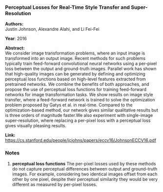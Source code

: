 ### Perceptual Losses for Real-Time Style Transfer and Super-Resolution
**Authors:**  
Justin Johnson, Alexandre Alahi, and Li Fei-Fei

**Year**: 2016  
  
**Abstract:**  
We consider image transformation problems, where an input image is transformed into an output image. Recent methods for such problems typically train feed-forward convolutional neural networks using a per-pixel loss between the output and ground-truth images. Parallel work has shown that high-quality images can be generated by defining and optimizing perceptual loss functions based on high-level features extracted from pretrained networks. We combine the benefits of both approaches, and propose the use of perceptual loss functions for training feed-forward networks for image transformation tasks. We show results on image style transfer, where a feed-forward network is trained to solve the optimization problem proposed by Gatys et al. in real-time. Compared to the optimization-based method, our network gives similar qualitative results but is three orders of magnitude faster.We also experiment with single-image super-resolution, where replacing a per-pixel loss with a perceptual loss gives visually pleasing results.
  
**Link:** https://cs.stanford.edu/people/jcjohns/papers/eccv16/JohnsonECCV16.pdf


### Notes
1. **perceptual loss functions**
The per-pixel losses used by these methods do not capture perceptual differences between output and ground-truth images. For example, considering two identical images offset from each other by one pixel, despite their perceptual similarity they would be very different as measured by per-pixel losses. 


